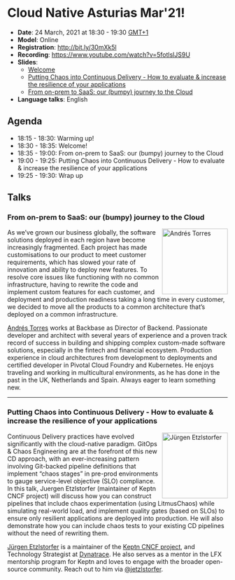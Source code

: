 # Cloud Native Asturias Mar'21!
- **Date**: 24 March, 2021 at 18:30 - 19:30 [GMT+1](https://www.timeanddate.com/worldclock/spain/madrid)
- **Model**: Online
- **Registration**: http://bit.ly/30mXk5l
- **Recording**: https://www.youtube.com/watch?v=5fotlslJS9U
- **Slides**: 
    - [Welcome](https://docs.google.com/presentation/d/1_v9qMRJnSaT8WCmRUaTwQ8Ai8mVAEklQIqzGTFBJ_mo/edit?usp=sharing)
    - [Putting Chaos into Continuous Delivery - How to evaluate & increase the resilience of your applications](https://docs.google.com/presentation/d/1qCcjVH8GsqjH00yGNlx9GBkdk9b9mjsFV0CP433LqA0/edit)
    - [From on-prem to SaaS: our (bumpy) journey to the Cloud](https://prezi.com/view/z0ump8XMPT9xRPJFfhoQ/)
- **Language talks**: English
## Agenda
- 18:15 - 18:30: Warming up!
- 18:30 - 18:35: Welcome!
- 18:35 - 19:00: From on-prem to SaaS: our (bumpy) journey to the Cloud
- 19:00 - 19:25: Putting Chaos into Continuous Delivery - How to evaluate & increase the resilience of your applications
- 19:25 - 19:30: Wrap up
## Talks
<h3>From on-prem to SaaS: our (bumpy) journey to the Cloud</h3>
<p>
    <img align="right" width="150" alt="Andrés Torres" src="https://res.cloudinary.com/startup-grind/image/upload/c_fill,dpr_2.0,f_auto,g_center,h_250,q_auto:good,w_250/v1/gcs/platform-data-cncf/events/674902.jpeg"/>
    As we’ve grown our business globally, the software solutions deployed in each region have become
    increasingly fragmented. Each project has made customisations to our product to meet customer
    requirements, which has slowed your rate of innovation and ability to deploy new features. 
    To resolve core issues like functioning with no common infrastructure, having to rewrite the 
    code and implement custom features for each customer, and deployment and production readiness
    taking a long time in every customer, we decided to move all the products to a common
    architecture that’s deployed on a common infrastructure.
</p>
<p>
    <a href="https://www.linkedin.com/in/atorresg/">Andrés Torres</a> works at Backbase as Director of Backend. Passionate developer and architect with several years of experience and a proven track record of success in building and shipping complex custom-made software solutions, especially in the fintech and financial ecosystem. Production experience in cloud architectures from development to deployments and certified developer in Pivotal Cloud Foundry and Kubernetes. He enjoys traveling and working in multicultural environments, as he has done in the past in the UK, Netherlands and Spain. Always eager to learn something new.
</p>

---
<h3>Putting Chaos into Continuous Delivery - How to evaluate & increase the resilience of your applications</h3>
<p>
    <img align="right" width="150" alt="Jürgen Etzlstorfer" src="https://media-exp1.licdn.com/dms/image/C5603AQHYlJHZc9kPXQ/profile-displayphoto-shrink_800_800/0/1535649645790?e=1620864000&v=beta&t=zDZ0OCOYZIjebWxRZ8q_MbeepNtrDfagyqndQZr29QE"/>
    Continuous Delivery practices have evolved significantly with the cloud-native paradigm. 
    GitOps & Chaos Engineering are at the forefront of this new CD approach, with an ever-increasing
    pattern involving Git-backed pipeline definitions that implement “chaos stages” in pre-prod
    environments to gauge service-level objective (SLO) compliance. In this talk,
    Juergen Etzlstorfer (maintainer of Keptn CNCF project) will discuss how you can construct
    pipelines that include chaos experimentation (using LitmusChaos) while simulating real-world
    load, and implement quality gates (based on SLOs) to ensure only resilient applications are
    deployed into production. He will also demonstrate how you can include chaos tests to your
    existing CD pipelines without the need of rewriting them.
</p>
<p>
<a href="https://www.linkedin.com/in/juergenetzlstorfer/">Jürgen Etzlstorfer</a> is a maintainer of 
  the <a href="https://keptn.sh/">Keptn CNCF project</a>, and Technology Strategist at
  <a href="https://www.dynatrace.com/">Dynatrace</a>. He also serves as a mentor in the LFX 
  mentorship program for Keptn and loves to engage with the broader open-source community. 
  Reach out to him via <a href="https://twitter.com/jetzlstorfer">@jetzlstorfer</a>.
</p>
